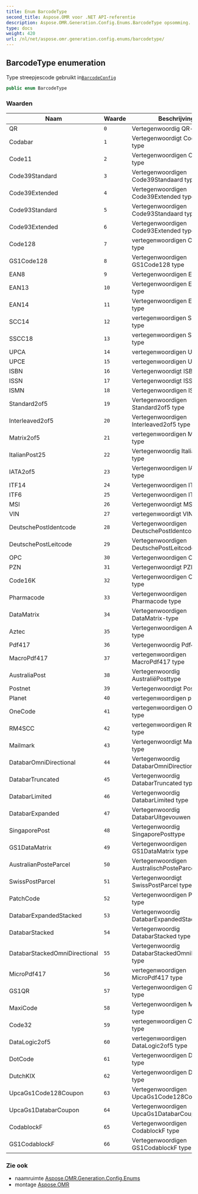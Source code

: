 ```yaml
---
title: Enum BarcodeType
second_title: Aspose.OMR voor .NET API-referentie
description: Aspose.OMR.Generation.Config.Enums.BarcodeType opsomming. Type streepjescode gebruikt inBarcodeConfig
type: docs
weight: 420
url: /nl/net/aspose.omr.generation.config.enums/barcodetype/
---
```

## BarcodeType enumeration

Type streepjescode gebruikt in[`BarcodeConfig`](../../aspose.omr.generation.config.elements/barcodeconfig/)

```csharp
public enum BarcodeType
```

### Waarden

| Naam | Waarde | Beschrijving |
| --- | --- | --- |
| QR | `0` | Vertegenwoordig QR-type |
| Codabar | `1` | Vertegenwoordigt Codabar-type |
| Code11 | `2` | Vertegenwoordigen Code11 type |
| Code39Standard | `3` | Vertegenwoordigen Code39Standaard type |
| Code39Extended | `4` | Vertegenwoordigen Code39Extended type |
| Code93Standard | `5` | Vertegenwoordigen Code93Standaard type |
| Code93Extended | `6` | Vertegenwoordigen Code93Extended type |
| Code128 | `7` | vertegenwoordigen Code128 type |
| GS1Code128 | `8` | Vertegenwoordigen GS1Code128 type |
| EAN8 | `9` | Vertegenwoordigen EAN8 type |
| EAN13 | `10` | Vertegenwoordigen EAN13 type |
| EAN14 | `11` | Vertegenwoordigen EAN14 type |
| SCC14 | `12` | vertegenwoordigen SCC14 type |
| SSCC18 | `13` | vertegenwoordigen SSCC18 type |
| UPCA | `14` | vertegenwoordigen UPCA-type |
| UPCE | `15` | vertegenwoordigen UPCE-type |
| ISBN | `16` | Vertegenwoordigt ISBN-type |
| ISSN | `17` | Vertegenwoordigt ISSN-type |
| ISMN | `18` | Vertegenwoordigen ISMN-type |
| Standard2of5 | `19` | Vertegenwoordigen Standard2of5 type |
| Interleaved2of5 | `20` | Vertegenwoordigen Interleaved2of5 type |
| Matrix2of5 | `21` | vertegenwoordigen Matrix2of5 type |
| ItalianPost25 | `22` | Vertegenwoordig ItalianPost25 type |
| IATA2of5 | `23` | Vertegenwoordigen IATA2of5 type |
| ITF14 | `24` | Vertegenwoordigen ITF14 type |
| ITF6 | `25` | Vertegenwoordigen ITF6 type |
| MSI | `26` | Vertegenwoordigt MSI-type |
| VIN | `27` | vertegenwoordigt VIN-type |
| DeutschePostIdentcode | `28` | Vertegenwoordigen DeutschePostIdentcode type |
| DeutschePostLeitcode | `29` | Vertegenwoordigen DeutschePostLeitcode type |
| OPC | `30` | Vertegenwoordigen OPC-type |
| PZN | `31` | Vertegenwoordigt PZN-type |
| Code16K | `32` | Vertegenwoordigen Code16K type |
| Pharmacode | `33` | Vertegenwoordigen Pharmacode type |
| DataMatrix | `34` | Vertegenwoordigen DataMatrix-type |
| Aztec | `35` | Vertegenwoordigen Azteekse type |
| Pdf417 | `36` | Vertegenwoordig Pdf417 type |
| MacroPdf417 | `37` | vertegenwoordigen MacroPdf417 type |
| AustraliaPost | `38` | Vertegenwoordig AustraliëPosttype |
| Postnet | `39` | Vertegenwoordigt Postnet-type |
| Planet | `40` | vertegenwoordigen planeettype |
| OneCode | `41` | vertegenwoordigen OneCode type |
| RM4SCC | `42` | vertegenwoordigen RM4SCC-type |
| Mailmark | `43` | Vertegenwoordigt Mailmark type |
| DatabarOmniDirectional | `44` | Vertegenwoordig DatabarOmniDirectional type |
| DatabarTruncated | `45` | Vertegenwoordig DatabarTruncated type |
| DatabarLimited | `46` | Vertegenwoordig DatabarLimited type |
| DatabarExpanded | `47` | Vertegenwoordig DatabarUitgevouwen type |
| SingaporePost | `48` | Vertegenwoordig SingaporePosttype |
| GS1DataMatrix | `49` | Vertegenwoordigen GS1DataMatrix type |
| AustralianPosteParcel | `50` | Vertegenwoordigen AustralischPosteParcel type |
| SwissPostParcel | `51` | Vertegenwoordigt SwissPostParcel type |
| PatchCode | `52` | Vertegenwoordigen PatchCode type |
| DatabarExpandedStacked | `53` | Vertegenwoordig DatabarExpandedStacked type |
| DatabarStacked | `54` | Vertegenwoordig DatabarStacked type |
| DatabarStackedOmniDirectional | `55` | Vertegenwoordig DatabarStackedOmniDirectional type |
| MicroPdf417 | `56` | vertegenwoordigen MicroPdf417 type |
| GS1QR | `57` | Vertegenwoordigen GS1QR type |
| MaxiCode | `58` | Vertegenwoordigen MaxiCode type |
| Code32 | `59` | vertegenwoordigen Code32 type |
| DataLogic2of5 | `60` | vertegenwoordigen DataLogic2of5 type |
| DotCode | `61` | Vertegenwoordigen DotCode type |
| DutchKIX | `62` | Vertegenwoordigen DutchKIX type |
| UpcaGs1Code128Coupon | `63` | Vertegenwoordigen UpcaGs1Code128Coupontype |
| UpcaGs1DatabarCoupon | `64` | Vertegenwoordigen UpcaGs1DatabarCoupon type |
| CodablockF | `65` | Vertegenwoordigen CodablockF type |
| GS1CodablockF | `66` | Vertegenwoordigen GS1CodablockF type |

### Zie ook

* naamruimte [Aspose.OMR.Generation.Config.Enums](../../aspose.omr.generation.config.enums/)
* montage [Aspose.OMR](../../)


